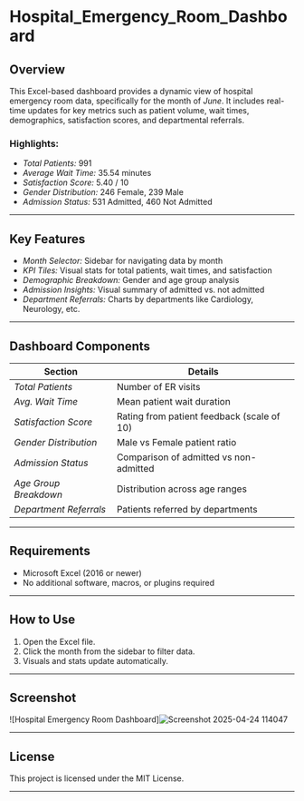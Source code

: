 # Hospital_Emergency_Room_Dashboard

## Overview

This Excel-based dashboard provides a dynamic view of hospital emergency room data, specifically for the month of *June*. It includes real-time updates for key metrics such as patient volume, wait times, demographics, satisfaction scores, and departmental referrals.

### Highlights:
- *Total Patients:* 991
- *Average Wait Time:* 35.54 minutes
- *Satisfaction Score:* 5.40 / 10
- *Gender Distribution:* 246 Female, 239 Male
- *Admission Status:* 531 Admitted, 460 Not Admitted

---

## Key Features

- *Month Selector:* Sidebar for navigating data by month
- *KPI Tiles:* Visual stats for total patients, wait times, and satisfaction
- *Demographic Breakdown:* Gender and age group analysis
- *Admission Insights:* Visual summary of admitted vs. not admitted
- *Department Referrals:* Charts by departments like Cardiology, Neurology, etc.

---

## Dashboard Components

| Section                      | Details                                               |
|------------------------------|--------------------------------------------------------|
| *Total Patients*           | Number of ER visits                                   |
| *Avg. Wait Time*           | Mean patient wait duration                            |
| *Satisfaction Score*       | Rating from patient feedback (scale of 10)            |
| *Gender Distribution*      | Male vs Female patient ratio                          |
| *Admission Status*         | Comparison of admitted vs non-admitted                |
| *Age Group Breakdown*      | Distribution across age ranges                        |
| *Department Referrals*     | Patients referred by departments                      |

---

## Requirements

- Microsoft Excel (2016 or newer)
- No additional software, macros, or plugins required

---

## How to Use

1. Open the Excel file.
2. Click the month from the sidebar to filter data.
3. Visuals and stats update automatically.

---

## Screenshot

![Hospital Emergency Room Dashboard]![Screenshot 2025-04-24 114047](https://github.com/user-attachments/assets/2701e0e3-bb1c-4b0e-9f6c-7d15bcf9c965)


---

## License

This project is licensed under the MIT License.

---
